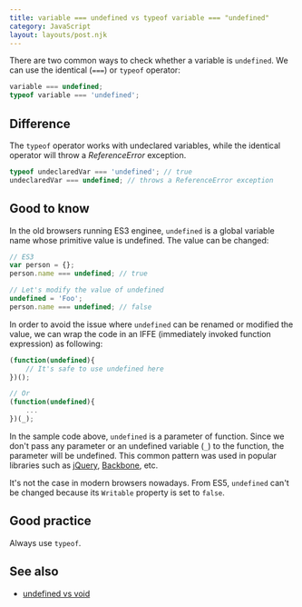 ```yaml
---
title: variable === undefined vs typeof variable === "undefined"
category: JavaScript
layout: layouts/post.njk
---
```


There are two common ways to check whether a variable is `undefined`. We can use the identical (`===`) or `typeof` operator:

```js
variable === undefined;
typeof variable === 'undefined';
```

## Difference

The `typeof` operator works with undeclared variables, while the identical operator will throw a _ReferenceError_ exception.

```js
typeof undeclaredVar === 'undefined'; // true
undeclaredVar === undefined; // throws a ReferenceError exception
```

## Good to know

In the old browsers running ES3 enginee, `undefined` is a global variable name whose primitive value is undefined. The value can be changed:

```js
// ES3
var person = {};
person.name === undefined; // true

// Let's modify the value of undefined
undefined = 'Foo';
person.name === undefined; // false
```

In order to avoid the issue where `undefined` can be renamed or modified the value, we can wrap the code in an IFFE (immediately invoked function expression) as following:

```js
(function(undefined){
    // It's safe to use undefined here
})();

// Or
(function(undefined){
    ...
})(_);
```

In the sample code above, `undefined` is a parameter of function. Since we don't pass any parameter or an undefined variable (`_`) to the function, the parameter will be undefined. This common pattern was used in popular libraries such as [jQuery](https://jquery.com), [Backbone](https://backbonejs.org), etc.

It's not the case in modern browsers nowadays. From ES5, `undefined` can't be changed because its `Writable` property is set to `false`.

## Good practice

Always use `typeof`.

## See also

-   [undefined vs void](/undefined-vs-void)
